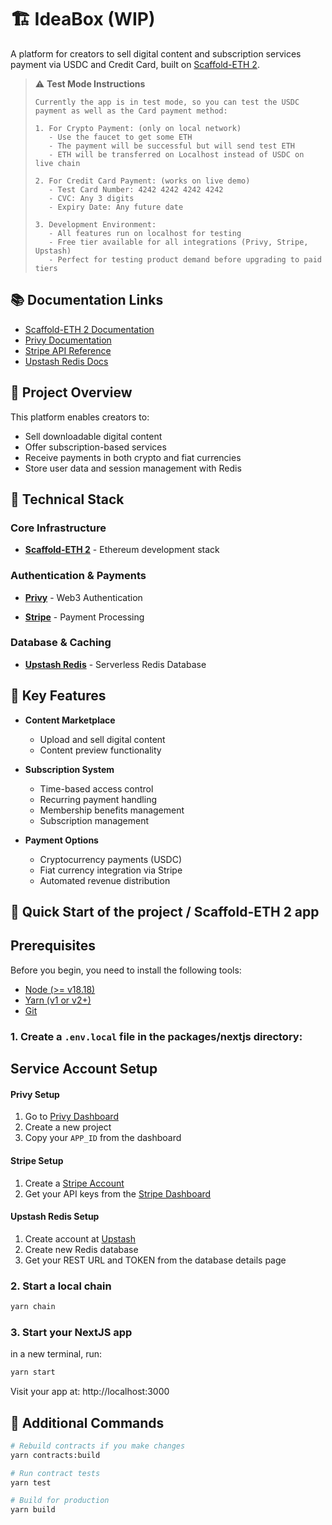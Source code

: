 # 🏗 IdeaBox (WIP)

A platform for creators to sell digital content and subscription services payment via USDC and Credit Card, built on [Scaffold-ETH 2](https://github.com/scaffold-eth/scaffold-eth-2).

> ⚠️ **Test Mode Instructions**
>
> ```
> Currently the app is in test mode, so you can test the USDC payment as well as the Card payment method:
>
> 1. For Crypto Payment: (only on local network)
>    - Use the faucet to get some ETH
>    - The payment will be successful but will send test ETH
>    - ETH will be transferred on Localhost instead of USDC on live chain
>
> 2. For Credit Card Payment: (works on live demo)
>    - Test Card Number: 4242 4242 4242 4242
>    - CVC: Any 3 digits
>    - Expiry Date: Any future date
>
> 3. Development Environment:
>    - All features run on localhost for testing
>    - Free tier available for all integrations (Privy, Stripe, Upstash)
>    - Perfect for testing product demand before upgrading to paid tiers
> ```

## 📚 Documentation Links

-   [Scaffold-ETH 2 Documentation](https://docs.scaffoldeth.io/)
-   [Privy Documentation](https://docs.privy.io/)
-   [Stripe API Reference](https://stripe.com/docs/api)
-   [Upstash Redis Docs](https://docs.upstash.com/redis)

## 🎯 Project Overview

This platform enables creators to:

-   Sell downloadable digital content
-   Offer subscription-based services
-   Receive payments in both crypto and fiat currencies
-   Store user data and session management with Redis

## 🔧 Technical Stack

### Core Infrastructure

-   [**Scaffold-ETH 2**](https://github.com/scaffold-eth/scaffold-eth-2) - Ethereum development stack

### Authentication & Payments

-   [**Privy**](https://www.privy.io/) - Web3 Authentication

-   [**Stripe**](https://stripe.com/docs/api) - Payment Processing

### Database & Caching

-   [**Upstash Redis**](https://upstash.com/) - Serverless Redis Database

## 🌟 Key Features

-   **Content Marketplace**

    -   Upload and sell digital content
    -   Content preview functionality

-   **Subscription System**

    -   Time-based access control
    -   Recurring payment handling
    -   Membership benefits management
    -   Subscription management

-   **Payment Options**
    -   Cryptocurrency payments (USDC)
    -   Fiat currency integration via Stripe
    -   Automated revenue distribution

## 🚀 Quick Start of the project / Scaffold-ETH 2 app

## Prerequisites

Before you begin, you need to install the following tools:

-   [Node (>= v18.18)](https://nodejs.org/en/)
-   [Yarn (v1 or v2+)](https://yarnpkg.com/getting-started/install)
-   [Git](https://git-scm.com/downloads)

### 1. Create a `.env.local` file in the packages/nextjs directory:

## Service Account Setup

#### Privy Setup

1. Go to [Privy Dashboard](https://console.privy.io/)
2. Create a new project
3. Copy your `APP_ID` from the dashboard

#### Stripe Setup

1. Create a [Stripe Account](https://dashboard.stripe.com/register)
2. Get your API keys from the [Stripe Dashboard](https://dashboard.stripe.com/apikeys)

#### Upstash Redis Setup

1. Create account at [Upstash](https://console.upstash.com/)
2. Create new Redis database
3. Get your REST URL and TOKEN from the database details page

### 2. Start a local chain

```bash
yarn chain
```

### 3. Start your NextJS app

in a new terminal, run:

```bash
yarn start
```

Visit your app at: http://localhost:3000

## 📝 Additional Commands

```bash
# Rebuild contracts if you make changes
yarn contracts:build

# Run contract tests
yarn test

# Build for production
yarn build
```

